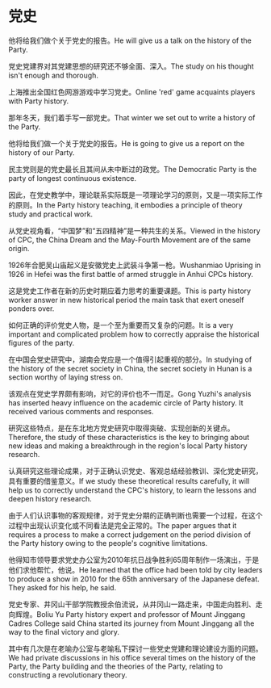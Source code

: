 # 党史

<p><span class="chinese">他将给我们做个关于党史的报告。</span><span class="english">He will give us a talk on the history of the Party.</span></p>

<p><span class="chinese">党史党建界对其党建思想的研究还不够全面、深入。</span><span class="english">The study on his thought isn't enough and thorough.</span></p>

<p><span class="chinese">上海推出全国红色网游游戏中学习党史。</span><span class="english">Online 'red' game acquaints players with Party history.</span></p>

<p><span class="chinese">那年冬天，我们着手写一部党史。</span><span class="english">That winter we set out to write a history of the Party.</span></p>

<p><span class="chinese">他将给我们做一个关于党史的报告。</span><span class="english">He is going to give us a report on the history of our Party.</span></p>

<p><span class="chinese">民主党则是的党史最长且其间从未中断过的政党。</span><span class="english">The Democratic Party is the party of longest continuous existence.</span></p>

<p><span class="chinese">因此，在党史教学中，理论联系实际既是一项理论学习的原则，又是一项实际工作的原则。</span><span class="english">In the Party history teaching, it embodies a principle of theory study and practical work.</span></p>

<p><span class="chinese">从党史视角看，“中国梦”和“五四精神”是一种共生的关系。</span><span class="english">Viewed in the history of CPC, the China Dream and the May-Fourth Movement are of the same origin.</span></p>

<p><span class="chinese">1926年合肥吴山庙起义是安徽党史上武装斗争第一枪。</span><span class="english">Wushanmiao Uprising in 1926 in Hefei was the first battle of armed struggle in Anhui CPCs history.</span></p>

<p><span class="chinese">这是党史工作者在新的历史时期应着力思考的重要课题。</span><span class="english">This is party history worker answer in new historical period the main task that exert oneself ponders over.</span></p>

<p><span class="chinese">如何正确的评价党史人物，是一个至为重要而又复杂的问题。</span><span class="english">It is a very important and complicated problem how to correctly appraise the historical figures of the party.</span></p>

<p><span class="chinese">在中国会党史研究中，湖南会党应是一个值得引起重视的部分。</span><span class="english">In studying of the history of the secret society in China, the secret society in Hunan is a section worthy of laying stress on.</span></p>

<p><span class="chinese">该观点在党史学界颇有影响，对它的评价也不一而足。</span><span class="english">Gong Yuzhi's analysis has inserted heavy influence on the academic circle of Party history. It received various comments and responses.</span></p>

<p><span class="chinese">研究这些特点，是在东北地方党史研究中取得突破、实现创新的关键点。</span><span class="english">Therefore, the study of these characteristics is the key to bringing about new ideas and making a breakthrough in the region's local Party history research.</span></p>

<p><span class="chinese">认真研究这些理论成果，对于正确认识党史、客观总结经验教训、深化党史研究，具有重要的借鉴意义。</span><span class="english">If we study these theoretical results carefully, it will help us to correctly understand the CPC's history, to learn the lessons and deepen history research.</span></p>

<p><span class="chinese">由于人们认识事物的客观规律，对于党史分期的正确判断也需要一个过程，在这个过程中出现认识变化或不同看法是完全正常的。</span><span class="english">The paper argues that it requires a process to make a correct judgement on the period division of the Party history owing to the people's cognitive limitations.</span></p>

<p><span class="chinese">他得知市领导要求党史办公室为2010年抗日战争胜利65周年制作一场演出，于是他们求他帮忙，他说。</span><span class="english">He learned that the office had been told by city leaders to produce a show in 2010 for the 65th anniversary of the Japanese defeat. They asked for his help, he said.</span></p>

<p><span class="chinese">党史专家、井冈山干部学院教授余伯流说，从井冈山一路走来，中国走向胜利、走向辉煌。</span><span class="english">Boliu Yu Party history expert and professor of Mount Jinggang Cadres College said China started its journey from Mount Jinggang all the way to the final victory and glory.</span></p>

<p><span class="chinese">其中有几次是在老喻办公室与老喻私下探讨一些党史党建和理论建设方面的问题。</span><span class="english">We had private discussions in his office several times on the history of the Party, the Party building and the theories of the Party, relating to constructing a revolutionary theory.</span></p>

